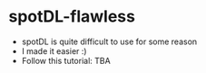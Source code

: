 # spotDL-flawless

- spotDL is quite difficult to use for some reason
- I made it easier :)
- Follow this tutorial: TBA

